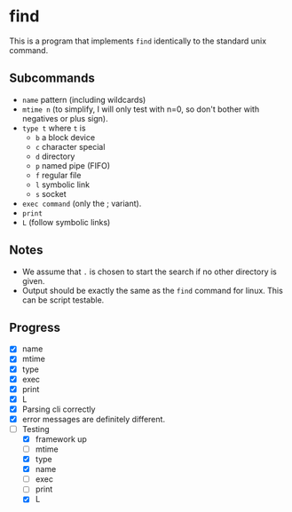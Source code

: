 # find

This is a program that implements `find` identically to the standard unix
command.

## Subcommands

- `name` pattern (including wildcards)
- `mtime n` (to simplify, I will only test with n=0, so don't bother with negatives or plus sign).
- `type t` where `t` is
  - `b` a block device
  - `c` character special
  - `d` directory
  - `p` named pipe (FIFO)
  - `f` regular file
  - `l` symbolic link
  - `s` socket
- `exec command` (only the ; variant).
- `print`
- `L` (follow symbolic links)

## Notes

- We assume that `.` is chosen to start the search if no other directory is given.
- Output should be exactly the same as the `find` command for linux. This can be
  script testable.

## Progress

- [x] name
- [x] mtime
- [x] type
- [x] exec
- [x] print
- [x] L
- [x] Parsing cli correctly
- [x] error messages are definitely different.
- [ ] Testing
  - [x] framework up
  - [ ] mtime
  - [x] type
  - [x] name
  - [ ] exec
  - [ ] print
  - [x] L
